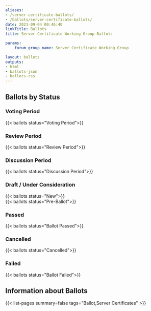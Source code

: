 ```yaml
---
aliases:
- /server-certificate-ballots/
- /ballots/server-certificate-ballots/
date: 2021-09-04 00:46:40
linkTitle: Ballots
title: Server Certificate Working Group Ballots

params:
    forum_group_name: Server Certificate Working Group

layout: ballots
outputs:
- html
- ballots-json
- ballots-rss
---
```


## Ballots by Status

### Voting Period

{{< ballots status="Voting Period">}}

### Review Period

{{< ballots status="Review Period">}}

### Discussion Period

{{< ballots status="Discussion Period">}}

### Draft / Under Consideration

{{< ballots status="New">}}  
{{< ballots status="Pre-Ballot">}}

### Passed

{{< ballots status="Ballot Passed">}}

### Cancelled

{{< ballots status="Cancelled">}}

### Failed

{{< ballots status="Ballot Failed">}}  

## Information about Ballots

{{< list-pages summary=false tags="Ballot,Server Certificates" >}}